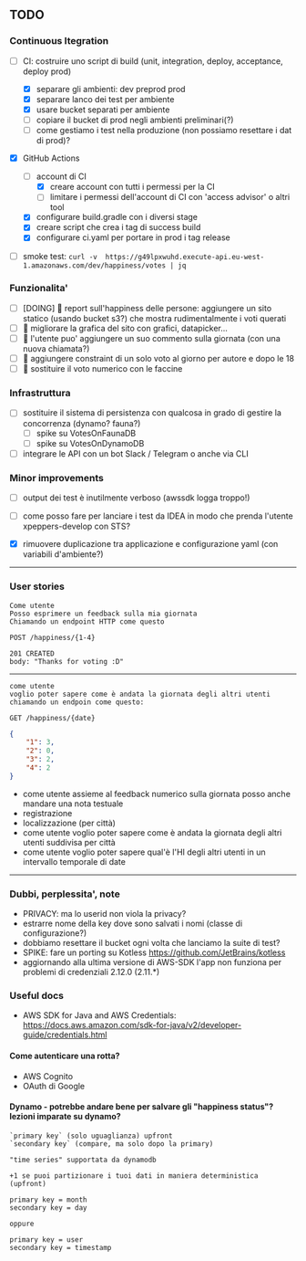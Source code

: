 ## TODO

### Continuous Itegration

- [ ] CI: costruire uno script di build (unit, integration, deploy, acceptance, deploy prod)
  - [x] separare gli ambienti: dev preprod prod
  - [x] separare lanco dei test per ambiente 
  - [x] usare bucket separati per ambiente
  - [ ] copiare il bucket di prod negli ambienti preliminari(?)
  - [ ] come gestiamo i test nella produzione (non possiamo resettare i dat di prod)? 
- [x] GitHub Actions
  - [ ] account di CI
    - [x] creare account con tutti i permessi per la CI
    - [ ] limitare i permessi dell'account di CI con 'access advisor' o altri tool
  - [x] configurare build.gradle con i diversi stage
  - [x] creare script che crea i tag di success build
  - [x] configurare ci.yaml per portare in prod i tag release
-  [ ] smoke test: `curl -v  https://g49lpxwuhd.execute-api.eu-west-1.amazonaws.com/dev/happiness/votes | jq`
    

### Funzionalita'

- [ ] [DOING] :rocket: report sull'happiness delle persone: aggiungere un sito statico (usando bucket s3?) che mostra rudimentalmente i voti querati
- [ ] :rocket: migliorare la grafica del sito con grafici, datapicker...
- [ ] :rocket: l'utente puo' aggiungere un suo commento sulla giornata (con una nuova chiamata?)
- [ ] :rocket: aggiungere constraint di un solo voto al giorno per autore e dopo le 18
- [ ] :rocket: sostituire il voto numerico con le faccine

### Infrastruttura

- [ ] sostituire il sistema di persistenza con qualcosa in grado di gestire la concorrenza (dynamo? fauna?)
    - [ ] spike su VotesOnFaunaDB
    - [ ] spike su VotesOnDynamoDB
- [ ] integrare le API con un bot Slack / Telegram o anche via CLI

### Minor improvements

- [ ] output dei test è inutilmente verboso (awssdk logga troppo!)
- [ ] come posso fare per lanciare i test da IDEA in modo che prenda l'utente xpeppers-develop con STS?
- [x] rimuovere duplicazione tra applicazione e configurazione yaml (con variabili d'ambiente?)


---


### User stories
```
Come utente 
Posso esprimere un feedback sulla mia giornata 
Chiamando un endpoint HTTP come questo

POST /happiness/{1-4}
```

```
201 CREATED
body: "Thanks for voting :D"
```

---

```
come utente 
voglio poter sapere come è andata la giornata degli altri utenti 
chiamando un endpoin come questo:

GET /happiness/{date}
```

```json
{
	"1": 3,
	"2": 0,
	"3": 2,
	"4": 2
}
```

* come utente assieme al feedback numerico sulla giornata posso anche mandare una nota testuale 
* registrazione
* localizzazione (per città)
* come utente voglio poter sapere come è andata la giornata degli altri utenti suddivisa per città
* come utente voglio poter sapere qual'è l'HI degli altri utenti in un intervallo temporale di date

---

### Dubbi, perplessita', note
- PRIVACY: ma lo userid non viola la privacy? 
- estrarre nome della key dove sono salvati i nomi (classe di configurazione?)
- dobbiamo resettare il bucket ogni volta che lanciamo la suite di test?
- SPIKE: fare un porting su Kotless https://github.com/JetBrains/kotless
- aggiornando alla ultima versione di AWS-SDK l'app non funziona per problemi di credenziali 2.12.0 (2.11.*)


### Useful docs

- AWS SDK for Java and AWS Credentials: https://docs.aws.amazon.com/sdk-for-java/v2/developer-guide/credentials.html

#### Come autenticare una rotta?

- AWS Cognito
- OAuth di Google

#### Dynamo - potrebbe andare bene per salvare gli "happiness status"? lezioni imparate su dynamo? 
```
`primary key` (solo uguaglianza) upfront 
`secondary key` (compare, ma solo dopo la primary)

"time series" supportata da dynamodb

+1 se puoi partizionare i tuoi dati in maniera deterministica (upfront)

primary key = month
secondary key = day

oppure

primary key = user
secondary key = timestamp
```


